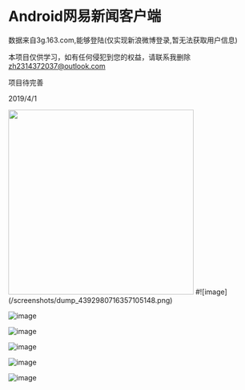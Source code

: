 # Android网易新闻客户端

数据来自3g.163.com,能够登陆(仅实现新浪微博登录,暂无法获取用户信息)

本项目仅供学习，如有任何侵犯到您的权益，请联系我删除 zh2314372037@outlook.com

项目待完善

2019/4/1

<img src="/screenshots/dump_4392980716357105148.png" width="370"/>
#![image](/screenshots/dump_4392980716357105148.png)

![image](/screenshots/dump_5745355037237217558.png)

![image](/screenshots/dump_2003808965248586856.png)

![image](/screenshots/dump_2627261351857894906.png)

![image](/screenshots/dump_2419747356412872658.png)

![image](/screenshots/dump_4728276237277429568.png)
